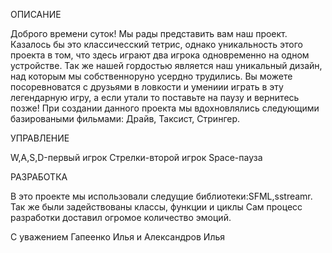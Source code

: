 ОПИСАНИЕ

Доброго времени суток!
Мы рады представить вам наш проект.
Казалось бы это классичесский тетрис, однако уникальность этого проекта в том, что здесь играют два игрока одновременно на одном устройстве.
Так же нашей гордостью является наш уникальный дизайн, над которым мы собственноруно усердно трудились.
Вы можете посоревноватся с друзьями в ловкости и умениии играть в эту легендарную игру, а если утали то поставьте на паузу и вернитесь позже!
При создании данного проекта мы вдохновлялись следующими базироваными фильмами: Драйв, Таксист, Стрингер.

УПРАВЛЕНИЕ

W,A,S,D-первый игрок
Стрелки-второй игрок
Space-пауза 

РАЗРАБОТКА

В это проекте мы использовали следущие библиотеки:SFML,sstreamr.
Так же были задействованы классы, функции и циклы
Сам процесс разработки доставил огромое количество эмоций. 

С уважением Гапеенко Илья и Александров Илья
